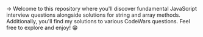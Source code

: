 
-> Welcome to this repository where you'll discover fundamental JavaScript interview questions alongside solutions for string and array methods. Additionally, you'll find my solutions to various CodeWars questions. Feel free to explore and enjoy! 😁